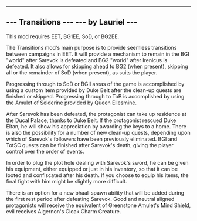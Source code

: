 -------------------------------------------------
---               Transitions                 ---
---                by Lauriel                 ---
-------------------------------------------------

This mod requires EET, BG1EE, SoD, or BG2EE.

The Transitions mod's main purpose is to provide seemless transitions between campaigns in EET.  It will  provide a mechanism to remain in the BGI "world" after Sarevok is defeated and BG2 "world" after Irenicus is defeated.  It also allows for skipping ahead to BG2 (when present), skipping all or the remainder of SoD (when present), as suits the player.

Progressing through to SoD or BGII areas of the game is accomplished by using a custom item provided by Duke Belt after the clean-up quests are finished or skipped.  Progressing through to ToB is accomplished by using the Amulet of Selderine provided by Queen Ellesmine.

After Sarevok has been defeated, the protagonist can take up residence at the Ducal Palace, thanks to Duke Belt.  If the protagonist rescued Duke Eltan, he will show his appreciation by awarding the keys to a home.  There is also the possibility for a number of new clean-up quests, depending upon which of Sarevok's followers have been previously eliminated.  BGI and TotSC quests can be finished after Sarevok's death, giving the player control over the order of events.

In order to plug the plot hole dealing with Sarevok's sword, he can be given his equipment, either equipped or just in his inventory, so that it can be looted and confiscated after his death.  If you choose to equip his items, the final fight with him might be slightly more difficult.

There is an option for a new bhaal-spawn ability that will be added during the first rest period after defeating Sarevok.  Good and neutral aligned protagonists will receive the equivalent of Greenstone Amulet's Mind Shield, evil receives Algernon's Cloak Charm Creature.
